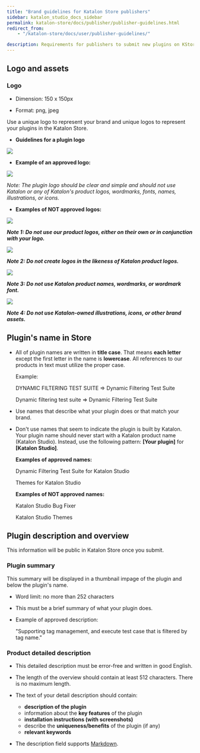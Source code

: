 ```yaml
---
title: "Brand guidelines for Katalon Store publishers"
sidebar: katalon_studio_docs_sidebar
permalink: katalon-store/docs/publisher/publisher-guidelines.html
redirect_from:
    - "/katalon-store/docs/user/publisher-guidelines/"

description: Requirements for publishers to submit new plugins on KStore
---
```

## Logo and assets


### Logo

- Dimension: 150 x 150px

- Format: png, jpeg

Use a unique logo to represent your brand and unique logos to represent your plugins in the Katalon Store.

*   **Guidelines for a plugin logo**

![](../../../images/katalon-store/docs/publisher/guidelines-logo.png)


*   **Example of an approved logo:**

![](../../../images/katalon-store/docs/publisher/approved-logo-1.png)


_Note: The plugin logo should be clear and simple and should not use Katalon or any of Katalon's product logos, wordmarks, fonts, names, illustrations, or icons._



*   **Examples of NOT approved logos:**

![](../../../images/katalon-store/docs/publisher/not-approved-1.png)


**_Note 1: Do not use our product logos, either on their own or in conjunction with your logo._**


![](../../../images/katalon-store/docs/publisher/not-approved-2.png)


**_Note 2: Do not create logos in the likeness of Katalon product logos._**


![](../../../images/katalon-store/docs/publisher/not-approved-3.png)

**_Note 3: Do not use Katalon product names, wordmarks, or wordmark font._**


![](../../../images/katalon-store/docs/publisher/rejected-logo-11.png)



**_Note 4: Do not use Katalon-owned illustrations, icons, or other brand assets._**



## Plugin's name in Store

- All of plugin names are written in **title case**. That means **each letter** except the first letter in the name is **lowercase**. All references to our products in text must utilize the proper case.



   Example:

  DYNAMIC FILTERING TEST SUITE ⇒ Dynamic Filtering Test Suite

  Dynamic filtering test suite ⇒ Dynamic Filtering Test Suite

- Use names that describe what your plugin does or that match your brand. 
- Don't use names that seem to indicate the plugin is built by Katalon. Your plugin name should never start with a Katalon product name (Katalon Studio). Instead, use the following pattern: **[Your plugin]** for **[Katalon Studio]**. 


  **Examples of approved names:**

  Dynamic Filtering Test Suite for Katalon Studio

  Themes for Katalon Studio
 
  **Examples of NOT approved names:**

  Katalon Studio Bug Fixer

  Katalon Studio Themes 



## Plugin description and overview

This information will be public in Katalon Store once you submit.

### Plugin summary
This summary will be displayed in a thumbnail impage of the plugin and below the plugin's name.

- Word limit: no more than 252 characters

- This must be a brief summary of what your plugin does.



*   Example of approved description:

    "Supporting tag management, and execute test case that is filtered by tag name."



### Product detailed description

- This detailed description must be error-free and written in good English. 
- The length of the overview should contain at least 512 characters. There is no maximum length.

- The text of your detail description should contain:
  * **description of the plugin**
  *   information about the **key features** of the plugin
  *   **installation instructions (with screenshots)**
  *   describe the **uniqueness/benefits** of the plugin (if any)
  *   **relevant keywords**

- The description field supports [Markdown](https://github.com/adam-p/markdown-here/wiki/Markdown-Cheatsheet).


